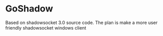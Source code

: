 # GoShadow

Based on shadowsocket 3.0 source code. 
The plan is make a more user friendly shadowsocket windows client